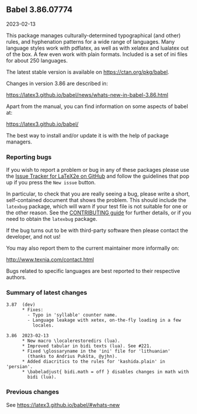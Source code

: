 ## Babel 3.86.07774

2023-02-13

This package manages culturally-determined typographical (and other)
rules, and hyphenation patterns for a wide range of languages. Many
language styles work with pdflatex, as well as with xelatex and
lualatex out of the box. A few even work with plain formats. Included
is a set of ini files for about 250 languages.

The latest stable version is available on <https://ctan.org/pkg/babel>.

Changes in version 3.86 are described in:

https://latex3.github.io/babel/news/whats-new-in-babel-3.86.html

Apart from the manual, you can find information on some aspects of babel at:

https://latex3.github.io/babel/

The best way to install and/or update it is with the help of package
managers.

### Reporting bugs

If you wish to report a problem or bug in any of these packages please
use the
[Issue Tracker for LaTeX2e on GitHub](https://github.com/latex3/babel/issues)
and follow the guidelines that pop up if you press the `New issue`
button.

In particular, to check that you are really seeing a bug, please write
a short, self-contained document that shows the problem. This should
include the `latexbug` package, which will warn if your test file is
not suitable for one or the other reason. See the
[CONTRIBUTING guide](https://github.com/latex3/latex2e/blob/master/CONTRIBUTING.md)
for further details, or if you need to obtain the `latexbug` package.

If the bug turns out to be with third-party software then please
contact the developer, and not us!

You may also report them to the current maintainer more informally on:

   http://www.texnia.com/contact.html

Bugs related to specific languages are best reported to their
respective authors.

### Summary of latest changes
```
3.87  (dev)
      * Fixes:
        - Typo in 'syllable' counter name.
        - Language leakage with xetex, on-the-fly loading in a few
          locales.

3.86  2023-02-13
      * New macro \localerestoredirs (lua).
      * Improved tabular in bidi texts (lua). See #221.
      * Fixed \glossaryname in the 'ini' file for 'lithuanian'
        (thanks to Andrius Pukšta, @yjhn).
      * Added diacritics to the rules for 'kashida.plain' in 'persian'.
      * \babeladjust{ bidi.math = off } disables changes in math with
        bidi (lua).
```

### Previous changes

See https://latex3.github.io/babel/#whats-new
